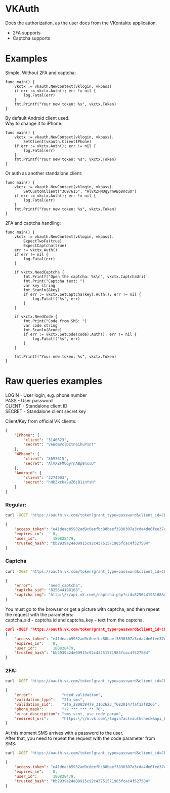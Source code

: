 # VKAuth
Does the authorization, as the user does from the VKontakte application.  

- 2FA supports  
- Captcha supports  

# Examples

Simple. Without 2FA and captcha:  
```golang
func main() {
	vkctx := vkauth.NewContext(vklogin, vkpass)
	if err := vkctx.Auth(); err != nil {
		log.Fatal(err)
	}
	fmt.Printf("Your new token: %s", vkctx.Token)
}
```

By default Android client used.  
Way to change it to iPhone:  
```golang
func main() {
	vkctx := vkauth.NewContext(vklogin, vkpass).
	    SetClient(vkauth.ClientIPhone)
	if err := vkctx.Auth(); err != nil {
		log.Fatal(err)
	}
	fmt.Printf("Your new token: %s", vkctx.Token)
}
```

Or auth as another standalone client:  
```golang
func main() {
	vkctx := vkauth.NewContext(vklogin, vkpass).
	    SetCustomClient("3697615", "AlVXZFMUqyrnABp8ncuU")
	if err := vkctx.Auth(); err != nil {
		log.Fatal(err)
	}
	fmt.Printf("Your new token: %s", vkctx.Token)
}
```

2FA and captcha handling:
```golang
func main() {
	vkctx := vkauth.NewContext(vklogin, vkpass).
	    ExpectTwoFa(true).
	    ExpectCaptcha(true)
	err := vkctx.Auth()
	if err != nil {
		log.Fatal(err)
	}

	if vkctx.NeedCaptcha {
		fmt.Printf("Open the captcha: %s\n", vkctx.CaptchaUri)
		fmt.Print("Captcha text: ")
		var key string
		fmt.Scanln(&key)
		if err := vkctx.SetCaptcha(key).Auth(); err != nil {
			log.Fatalf("%s", err)
		}
	}

	if vkctx.NeedCode {
		fmt.Print("Code from SMS: ")
		var code string
		fmt.Scanln(&code)
		if err := vkctx.SetCode(code).Auth(); err != nil {
			log.Fatalf("%s", err)
		}
	}

	fmt.Printf("Your new token: %s", vkctx.Token)
}
```

# Raw queries examples

LOGIN - User login, e.g. phone number  
PASS - User password  
CLIENT - Standalone client ID  
SECRET - Standalone client secret key  
  
Client/Key from official VK clients:
```json
{
	"IPhone": {
		"client": "3140623",
		"secret": "VeWdmVclDCtn6ihuP1nt"
	},
	"WPhone": {
		"client": "3697615",
		"secret": "AlVXZFMUqyrnABp8ncuU"
	},
	"Android": {
		"client": "2274003",
		"secret": "hHbZxrka2uZ6jB1inYsH"
	}
}
```

### Regular:

```bash
curl -XGET 'https://oauth.vk.com/token?grant_type=password&client_id=CLIENT&client_secret=SECRET&username=LOGIN&password=PASS&v=5.40&2fa_supported=1'
```
```json
{
	"access_token": "e41deacb5932ad9c0eefbc88baef3890307a3cda4de6fee37cbed1c952247e7e3c4a5a0f1f0cb943a8635",
	"expires_in":    0,
	"user_id":       180828479,
	"trusted_hash": "bb2939a24e09915c92c43751571985fcac4f527584"
}
```

### Captcha

```bash
curl -XGET 'https://oauth.vk.com/token?grant_type=password&client_id=CLIENT&client_secret=SECRET&username=LOGIN&password=PASS&v=5.40&2fa_supported=1'
```
```json
{
	"error":       "need_captcha",
	"captcha_sid": "825644198168",
	"captcha_img": "http:\/\/api.vk.com\/captcha.php?sid=825644198168&s=1"
}
```

You must go to the browser or get a picture with captcha, and then repeat the request with the parameters:    
captcha_sid - captcha id and captcha_key - text from the captcha.  

```json
curl -XGET 'https://oauth.vk.com/token?grant_type=password&client_id=CLIENT&client_secret=SECRET&username=LOGIN&password=PASS&v=5.40&2fa_supported=1&captcha_sid=825644198168&captcha_key=ABCD1234'
{
	"access_token": "e41deacb5932ad9c0eefbc88baef3890307a3cda4de6fee37cbed1c952247e7e3c4a5a0f1f0cb943a8635",
	"expires_in":    0,
	"user_id":       180828479,
	"trusted_hash": "bb2939a24e09915c92c43751571985fcac4f527584"
}
```

### 2FA:

```bash
curl -XGET 'https://oauth.vk.com/token?grant_type=password&client_id=CLIENT&client_secret=SECRET&username=LOGIN&password=PASS&v=5.40&2fa_supported=1'
```
```json
{
	"error":             "need_validation",
	"validation_type":   "2fa_sms",
	"validation_sid":    "2fa_280838479_3162623_f6820147faf1af8266",
	"phone_mask":        "+7 *** *** ** 76",
	"error_description": "sms sent, use code param",
	"redirect_uri":      "https:\/\/m.vk.com\/login?act=authcheck&api_hash=02a80f3eaf756bfd3e"
}
```

At this moment SMS arrives with a password to the user.  
After that, you need to repeat the request with the code parameter from SMS:  

```bash
curl -XGET 'https://oauth.vk.com/token?grant_type=password&client_id=CLIENT&client_secret=SECRET&username=LOGIN&password=PASS&v=5.40&2fa_supported=1&code=032744'
```
```json
{
	"access_token": "e41deacb5932ad9c0eefbc88baef3890307a3cda4de6fee37cbed1c952247e7e3c4a5a0f1f0cb943a8635",
	"expires_in":    0,
	"user_id":       180828479,
	"trusted_hash": "bb2939a24e09915c92c43751571985fcac4f527584"
}
```